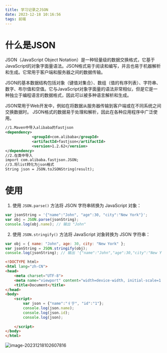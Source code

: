 ```yaml
---
title: 学习记录之JSON
date: 2023-12-18 10:16:56
tags: 前端
---
```


# 什么是JSON

JSON（JavaScript Object Notation）是一种轻量级的数据交换格式，它基于JavaScript的对象字面量语法。JSON格式易于阅读和编写，并且也易于机器解析和生成。它常用于客户端和服务器之间的数据传输。

JSON的基本数据结构包括对象（键值对集合）、数组（值的有序列表）、字符串、数字、布尔值和空值。它与JavaScript对象字面量的语法非常相似，但是它是一种独立于编程语言的数据格式，因此可以被多种语言解析和生成。

JSON常用于Web开发中，例如在将数据从服务器传输到客户端或在不同系统之间交换数据时。 JSON格式的数据易于处理和解析，因此在各种应用程序中广泛使用。

```xml
//1.Maven中导入alibaba的fastjson
<dependency>
            <groupId>com.alibaba</groupId>
            <artifactId>fastjson</artifactId>
            <version>1.2.62</version>
</dependency>
//2.在类中导入
import com.alibaba.fastjson.JSON;
//3.将list转化为json格式
String json = JSON.toJSONString(result);
```

# 使用

1. 使用 `JSON.parse()` 方法将 JSON 字符串转换为 JavaScript 对象：

```JavaScript
var jsonString = '{"name":"John", "age":30, "city":"New York"}';
var obj = JSON.parse(jsonString);
console.log(obj.name); // 输出 "John"
```

2. 使用 `JSON.stringify()` 方法将 JavaScript 对象转换为 JSON 字符串：

```JavaScript
var obj = { name: "John", age: 30, city: "New York" };
var jsonString = JSON.stringify(obj);
console.log(jsonString); // 输出 '{"name":"John","age":30,"city":"New York"}'
```

```html
<!DOCTYPE html>
<html lang="zh-CN">
<head>
    <meta charset="UTF-8">
    <meta name="viewport" content="width=device-width, initial-scale=1.0">
    <title>Document</title>
</head>
<body>
    <script>
        var json = {"name":"彳亍", "id":"1"};
        console.log(json.name);
        console.log(json.id);
        console.log(json);
        
    </script>
</body>
</html>
```

![image-20231218102607816](../images/image-20231218102607816.png)

